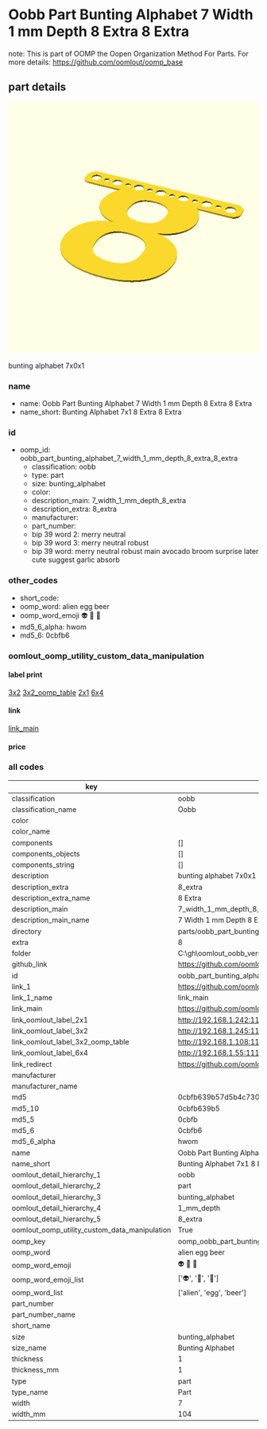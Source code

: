 # Oobb Part Bunting Alphabet 7 Width 1 mm Depth 8 Extra 8 Extra  

note: This is part of OOMP the Oopen Organization Method For Parts. For more details: https://github.com/oomlout/oomp_base

##  part details
  

[![](3dpr.png)](3dpr.png)

bunting alphabet 7x0x1



### name
* name: Oobb Part Bunting Alphabet 7 Width 1 mm Depth 8 Extra 8 Extra
* name_short: Bunting Alphabet 7x1 8 Extra 8 Extra
### id
* oomp_id: oobb_part_bunting_alphabet_7_width_1_mm_depth_8_extra_8_extra
  * classification: oobb
  * type: part
  * size: bunting_alphabet
  * color: 
  * description_main: 7_width_1_mm_depth_8_extra
  * description_extra: 8_extra
  * manufacturer: 
  * part_number: 
  * bip 39 word 2: merry neutral
  * bip 39 word 3: merry neutral robust
  * bip 39 word: merry neutral robust main avocado broom surprise later cute suggest garlic absorb

### other_codes
* short_code: 
* oomp_word: alien egg beer
* oomp_word_emoji :alien: :egg: :beer:
* md5_6_alpha: hwom
* md5_6: 0cbfb6






### oomlout_oomp_utility_custom_data_manipulation
#### label print
[3x2](http://192.168.1.245:1112/?label=oomp%20hwom)
[3x2_oomp_table](http://192.168.1.108:1112/?label=oomp%20hwom)
[2x1](http://192.168.1.242:1112/?label=oomp%20hwom)
[6x4](http://192.168.1.55:1112/?label=oomp%20hwom)    

#### link

[link_main](https://github.com/oomlout/oomlout_oobb_version_4_generated_parts/tree/main/navigation_oomp/oobb/part/bunting_alphabet/7_width_1_mm_depth_8_extra/8_extra/part)                              

#### price







### all codes 
| key | value |  
| --- | --- |  
| classification | oobb |  
| classification_name | Oobb |  
| color |  |  
| color_name |  |  
| components | [] |  
| components_objects | [] |  
| components_string | [] |  
| description | bunting alphabet 7x0x1 |  
| description_extra | 8_extra |  
| description_extra_name | 8 Extra |  
| description_main | 7_width_1_mm_depth_8_extra |  
| description_main_name | 7 Width 1 mm Depth 8 Extra |  
| directory | parts/oobb_part_bunting_alphabet_7_width_1_mm_depth_8_extra_8_extra |  
| extra | 8 |  
| folder | C:\gh\oomlout_oobb_version_4_generated_parts\parts\oobb_part_bunting_alphabet_7_width_1_mm_depth_8_extra_8_extra |  
| github_link | https://github.com/oomlout/oomlout_oomp_part_src/tree/main/parts/oobb_part_bunting_alphabet_7_width_1_mm_depth_8_extra_8_extra |  
| id | oobb_part_bunting_alphabet_7_width_1_mm_depth_8_extra_8_extra |  
| link_1 | https://github.com/oomlout/oomlout_oobb_version_4_generated_parts/tree/main/navigation_oomp/oobb/part/bunting_alphabet/7_width_1_mm_depth_8_extra/8_extra/part |  
| link_1_name | link_main |  
| link_main | https://github.com/oomlout/oomlout_oobb_version_4_generated_parts/tree/main/navigation_oomp/oobb/part/bunting_alphabet/7_width_1_mm_depth_8_extra/8_extra/part |  
| link_oomlout_label_2x1 | http://192.168.1.242:1112/?label=oomp%20hwom |  
| link_oomlout_label_3x2 | http://192.168.1.245:1112/?label=oomp%20hwom |  
| link_oomlout_label_3x2_oomp_table | http://192.168.1.108:1112/?label=oomp%20hwom |  
| link_oomlout_label_6x4 | http://192.168.1.55:1112/?label=oomp%20hwom |  
| link_redirect | https://github.com/oomlout/oomlout_oobb_version_4_generated_parts/tree/main/parts/oobb_bunting_alphabet_07_01_ex_8 |  
| manufacturer |  |  
| manufacturer_name |  |  
| md5 | 0cbfb639b57d5b4c7307f86576a53c5d |  
| md5_10 | 0cbfb639b5 |  
| md5_5 | 0cbfb |  
| md5_6 | 0cbfb6 |  
| md5_6_alpha | hwom |  
| name | Oobb Part Bunting Alphabet 7 Width 1 mm Depth 8 Extra 8 Extra |  
| name_short | Bunting Alphabet 7x1 8 Extra 8 Extra |  
| oomlout_detail_hierarchy_1 | oobb |  
| oomlout_detail_hierarchy_2 | part |  
| oomlout_detail_hierarchy_3 | bunting_alphabet |  
| oomlout_detail_hierarchy_4 | 1_mm_depth |  
| oomlout_detail_hierarchy_5 | 8_extra |  
| oomlout_oomp_utility_custom_data_manipulation | True |  
| oomp_key | oomp_oobb_part_bunting_alphabet_7_width_1_mm_depth_8_extra_8_extra |  
| oomp_word | alien egg beer |  
| oomp_word_emoji | :alien: :egg: :beer: |  
| oomp_word_emoji_list | [':alien:', ':egg:', ':beer:'] |  
| oomp_word_list | ['alien', 'egg', 'beer'] |  
| part_number |  |  
| part_number_name |  |  
| short_name |  |  
| size | bunting_alphabet |  
| size_name | Bunting Alphabet |  
| thickness | 1 |  
| thickness_mm | 1 |  
| type | part |  
| type_name | Part |  
| width | 7 |  
| width_mm | 104 |  
